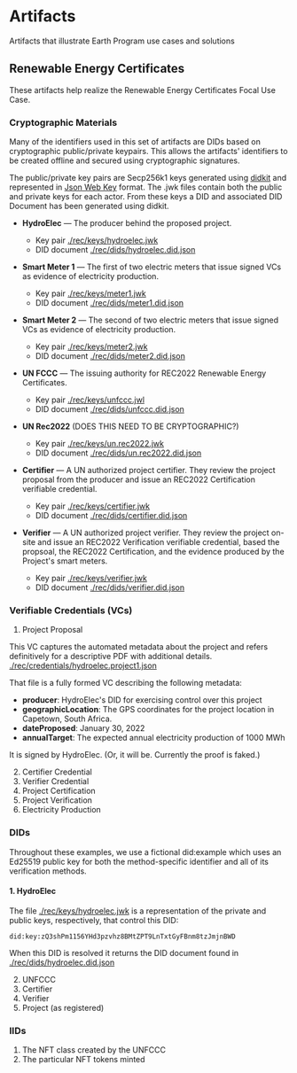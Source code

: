 # Artifacts

Artifacts that illustrate Earth Program use cases and solutions

## Renewable Energy Certificates

These artifacts help realize the Renewable Energy Certificates Focal Use Case.

### Cryptographic Materials

Many of the identifiers used in this set of artifacts are DIDs based on cryptographic public/private keypairs. This allows the artifacts' identifiers to be created offline and secured using cryptographic signatures.

The public/private key pairs are Secp256k1 keys generated using [didkit](https://spruceid.dev/docs/didkit/) and represented in [Json Web Key](https://datatracker.ietf.org/doc/html/rfc7517) format. The .jwk files contain both the public and private keys for each actor. From these keys a DID and associated DID Document has been generated using didkit.

* **HydroElec** &mdash; The producer behind the proposed project.
  * Key pair [./rec/keys/hydroelec.jwk](./rec/keys/hydroelec.jwk)
  * DID document [./rec/dids/hydroelec.did.json](./rec/dids/hydroelec.did.json)

* **Smart Meter 1** &mdash; The first of two electric meters that issue signed VCs as evidence of electricity production.
  * Key pair [./rec/keys/meter1.jwk](./rec/keys/meter1.jwk)
  * DID document [./rec/dids/meter1.did.json](./rec/dids/meter1.did.json)

* **Smart Meter 2** &mdash; The second of two electric meters that issue signed VCs as evidence of electricity production.
  * Key pair [./rec/keys/meter2.jwk](./rec/keys/meter2.jwk)
  * DID document [./rec/dids/meter2.did.json](./rec/dids/meter2.did.json)

* **UN FCCC** &mdash; The issuing authority for REC2022 Renewable Energy Certificates.
  * Key pair [./rec/keys/unfccc.jwl](./rec/keys/unfccc.jwk)
  * DID document [./rec/dids/unfccc.did.json](./rec/dids/unfccc.did.json)

* **UN Rec2022** (DOES THIS NEED TO BE CRYPTOGRAPHIC?)
  * Key pair [./rec/keys/un.rec2022.jwk](./rec/keys/un.rec2022.jwk)
  * DID document [./rec/dids/un.rec2022.did.json](./rec/dids/un.rec2022.did.json)

* **Certifier** &mdash; A UN authorized project certifier. They review the project proposal from the producer and issue an REC2022 Certification verifiable credential.
  * Key pair [./rec/keys/certifier.jwk](./rec/keys/certifier.jwk)
  * DID document [./rec/dids/certifier.did.json](./rec/dids/certifier.did.json)

* **Verifier** &mdash; A UN authorized project verifier. They review the project on-site and issue an REC2022 Verification verifiable credential, based the propsoal, the REC2022 Certification, and the evidence produced by the Project's smart meters.
  * Key pair [./rec/keys/verifier.jwk](./rec/keys/verifier.jwk)
  * DID document [./rec/dids/verifier.did.json](./rec/dids/verifier.did.json)


### Verifiable Credentials (VCs)

1. Project Proposal

This VC captures the automated metadata about the project and refers definitively for a descriptive PDF with additional details. [./rec/credentials/hydroelec.project1.json](./rec/credentials/hydroelec.project1.json)

That file is a fully formed VC describing the following metadata:
* **producer**: HydroElec's DID for exercising control over this project
* **geographicLocation**: The GPS coordinates for the project location in Capetown, South Africa.
* **dateProposed**: January 30, 2022
* **annualTarget**: The expected annual electricity production of 1000 MWh

It is signed by HydroElec. (Or, it will be. Currently the proof is faked.)

2. Certifier Credential
3. Verifier Credential
4. Project Certification
5. Project Verification
6. Electricity Production

### DIDs
Throughout these examples, we use a fictional did:example which uses an Ed25519 public key for both the method-specific identifier and all of its verification methods.

#### 1. HydroElec

The file [./rec/keys/hydroelec.jwk](./rec/hydroelec.ed25519) is a representation of the private and public keys, respectively, that control this DID:

```did:key:zQ3shPm1156YHd3pzvhz8BMtZPT9LnTxtGyFBnm8tzJmjnBWD```

When this DID is resolved it returns the DID document found in [./rec/dids/hydroelec.did.json](./rec/dids/hydroelec.did.json)

2. UNFCCC
3. Certifier
4. Verifier
5. Project (as registered)

### IIDs
1. The NFT class created by the UNFCCC
2. The particular NFT tokens minted